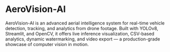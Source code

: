 # AeroVision-AI
AeroVision-AI is an advanced aerial intelligence system for real-time vehicle detection, tracking, and analytics from drone footage. Built with YOLOv8, Streamlit, and OpenCV, it offers live inference visualization, CSV-based analytics, dynamic watermarking, and video export — a production-grade showcase of computer vision in motion.
